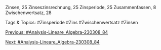 Zinsen, 25
Zinseszinsrechnung, 25
Zinsperiode, 25
Zusammenfassen, 8
Zwischenwertsatz, 28

   Tags & Topics:
   #Zinsperiode
   #Zins
   #Zwischenwertsatz
   #Zinsen

[Previous: #Analysis-Lineare_Algebra-230308_84](Analysis-Lineare_Algebra-230308_84.md)

[Next: #Analysis-Lineare_Algebra-230308_84](Analysis-Lineare_Algebra-230308_84.md)